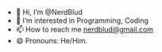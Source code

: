 - 👋 Hi, I’m @NerdBlud
- 👀 I’m interested in Programming, Coding
- 📫 How to reach me nerdblud@gmail.com
- 😄 Pronouns: He/Him.

<!---
NerdBlud/NerdBlud is a ✨ special ✨ repository because its `README.md` (this file) appears on your GitHub profile.
You can click the Preview link to take a look at your changes.
--->
